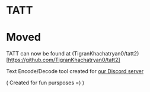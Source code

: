 # TATT

# Moved
TATT can now be found at (TigranKhachatryan0/tatt2)[https://github.com/TigranKhachatryan0/tatt2]

Text Encode/Decode tool created for [our Discord server](https://discord.gg/rMKmCfqH)

( Created for fun pursposes =) )
